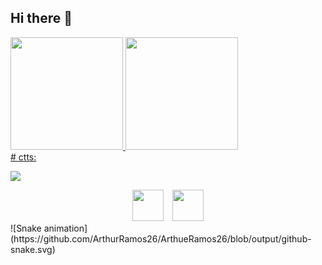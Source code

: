 ## Hi there 👋

<!--
**ArthurRamos26/ArthurRamos26** is a ✨ _special_ ✨ repository because its `README.md` (this file) appears on your GitHub profile.

Here are some ideas to get you started:

- 🔭 I’m currently working on ...
- 🌱 I’m currently learning ...
- 👯 I’m looking to collaborate on ...
- 🤔 I’m looking for help with ...
- 💬 Ask me about ...
- 📫 How to reach me: ...
- 😄 Pronouns: ...
- ⚡ Fun fact: ...
[![Arthur's GitHub stats](https://github-readme-stats.vercel.app/api?username=ArthurRamos26)](https://github.com/ArthurRamos26/github-readme-stats)
-->
<div>
<a href="https://github.com/seu-usuário-aqui">
<img loading="lazy" height="180em" src="https://github-readme-stats.vercel.app/api/top-langs/?username=ArthurRamos26&layout=compact&langs_count=7&theme=dracula"/>
<img loading="lazy" height="180em" src="https://github-readme-stats.vercel.app/api?username=ArthurRamos26&show_icons=true&theme=dracula&include_all_commits=true&count_private=true"/>
</div>

<div>
# ctts:

  
  
  <a href="https://instagram.com/arthur_correia1" target="_blank"><img loading="lazy" src="https://img.shields.io/badge/-Instagram-%23E4405F?style=for-the-badge&logo=instagram&logoColor=white" target="_blank"></a>

</div>

<div style="text-align: center;">
  <img src="https://cdn.jsdelivr.net/gh/devicons/devicon@latest/icons/c/c-original.svg" width="50" height="50" style="display: inline-block; margin-right: 10px;" />
  <img src="https://cdn.jsdelivr.net/gh/devicons/devicon@latest/icons/python/python-original-wordmark.svg" width="50" height="50" style="display: inline-block;" />
</div>
![Snake animation](https://github.com/ArthurRamos26/ArthueRamos26/blob/output/github-snake.svg)


